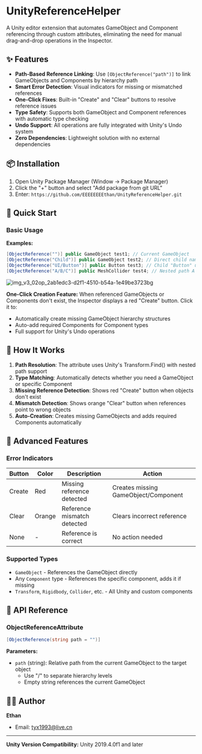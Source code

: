 # UnityReferenceHelper

A Unity editor extension that automates GameObject and Component referencing through custom attributes, eliminating the need for manual drag-and-drop operations in the Inspector.

## ✨ Features

- **Path-Based Reference Linking**: Use `[ObjectReference("path")]` to link GameObjects and Components by hierarchy path
- **Smart Error Detection**: Visual indicators for missing or mismatched references
- **One-Click Fixes**: Built-in "Create" and "Clear" buttons to resolve reference issues
- **Type Safety**: Supports both GameObject and Component references with automatic type checking
- **Undo Support**: All operations are fully integrated with Unity's Undo system
- **Zero Dependencies**: Lightweight solution with no external dependencies

## 📦 Installation

1. Open Unity Package Manager (Window → Package Manager)
2. Click the "+" button and select "Add package from git URL"
3. Enter: `https://github.com/EEEEEEEEthan/UnityReferenceHelper.git`

## 🚀 Quick Start

### Basic Usage

**Examples:**
```csharp
[ObjectReference("")] public GameObject test1; // Current GameObject
[ObjectReference("Child")] public GameObject test2; // Direct child named "Child"
[ObjectReference("UI/Button")] public Button test3; // Child "Button" under "UI"
[ObjectReference("A/B/C")] public MeshCollider test4; // Nested path A → B → C
```
![img_v3_02op_2ab1edc3-d2f1-4510-b54a-1e49be3723bg](https://github.com/user-attachments/assets/9e29709b-8405-4945-8d51-b8158fa138ea)

**One-Click Creation Feature:**
When referenced GameObjects or Components don't exist, the Inspector displays a red "Create" button. Click it to:
- Automatically create missing GameObject hierarchy structures
- Auto-add required Components for Component types
- Full support for Unity's Undo operations

## 🔧 How It Works

1. **Path Resolution**: The attribute uses Unity's Transform.Find() with nested path support
2. **Type Matching**: Automatically detects whether you need a GameObject or specific Component
3. **Missing Reference Detection**: Shows red "Create" button when objects don't exist
4. **Mismatch Detection**: Shows orange "Clear" button when references point to wrong objects
5. **Auto-Creation**: Creates missing GameObjects and adds required Components automatically

## 🎯 Advanced Features

### Error Indicators

| Button | Color | Description | Action |
|--------|-------|-------------|---------|
| Create | Red | Missing reference detected | Creates missing GameObject/Component |
| Clear | Orange | Reference mismatch detected | Clears incorrect reference |
| None | - | Reference is correct | No action needed |

### Supported Types
- `GameObject` - References the GameObject directly
- Any `Component` type - References the specific component, adds it if missing
- `Transform`, `Rigidbody`, `Collider`, etc. - All Unity and custom components

## 📝 API Reference

### ObjectReferenceAttribute

```csharp
[ObjectReference(string path = "")]
```

**Parameters:**
- `path` (string): Relative path from the current GameObject to the target object
  - Use "/" to separate hierarchy levels
  - Empty string references the current GameObject

## 👨‍💻 Author

**Ethan**
- Email: tyx1993@live.cn

---

**Unity Version Compatibility:** Unity 2019.4.0f1 and later
